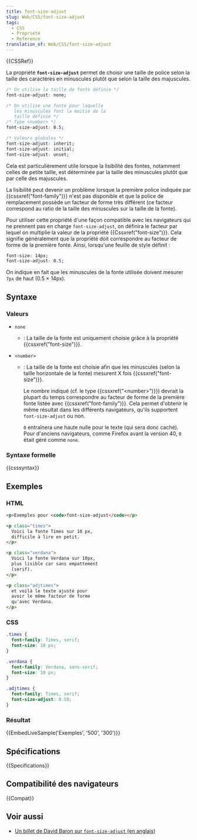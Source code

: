 ```yaml
---
title: font-size-adjust
slug: Web/CSS/font-size-adjust
tags:
  - CSS
  - Propriété
  - Reference
translation_of: Web/CSS/font-size-adjust
---
```


{{CSSRef}}

La propriété **`font-size-adjust`** permet de choisir une taille de police selon la taille des caractères en minuscules plutôt que selon la taille des majuscules.

```css
/* On utilise la taille de fonte définie */
font-size-adjust: none;

/* On utilise une fonte pour laquelle
   les minuscules font la moitié de la
   taille définie */
/* Type <number> */
font-size-adjust: 0.5;

/* Valeurs globales */
font-size-adjust: inherit;
font-size-adjust: initial;
font-size-adjust: unset;
```

Cela est particulièrement utile lorsque la lisibilité des fontes, notamment celles de petite taille, est déterminée par la taille des minuscules plutôt que par celle des majuscules.

La lisibilité peut devenir un problème lorsque la première police indiquée par {{cssxref("font-family")}} n'est pas disponible et que la police de remplacement possède un facteur de forme très différent (ce facteur correspond au ratio de la taille des minuscules sur la taille de la fonte).

Pour utiliser cette propriété d'une façon compatible avec les navigateurs qui ne prennent pas en charge `font-size-adjust`, on définira le facteur par lequel on multiplie la valeur de la propriété {{Cssxref("font-size")}}. Cela signifie généralement que la propriété doit correspondre au facteur de forme de la première fonte. Ainsi, lorsqu'une feuille de style définit :

```css
font-size: 14px;
font-size-adjust: 0.5;
```

On indique en fait que les minuscules de la fonte utilisée doivent mesurer `7px` de haut (0.5 × 14px).

## Syntaxe

### Valeurs

- `none`
  - : La taille de la fonte est uniquement choisie grâce à la propriété {{cssxref("font-size")}}.
- `<number>`

  - : La taille de la fonte est choisie afin que les minuscules (selon la taille horizontale de la fonte) mesurent X fois {{cssxref("font-size")}}.

    Le nombre indiqué (cf. le type {{cssxref("&lt;number&gt;")}}) devrait la plupart du temps correspondre au facteur de forme de la première fonte listée avec {{cssxref("font-family")}}. Cela permet d'obtenir le même résultat dans les différents navigateurs, qu'ils supportent `font-size-adjust` ou non.

    `0` entraînera une haute nulle pour le texte (qui sera donc caché). Pour d'anciens navigateurs, comme Firefox avant la version 40, `0` était géré comme `none`.

### Syntaxe formelle

{{csssyntax}}

## Exemples

### HTML

```html
<p>Exemples pour <code>font-size-adjust</code></p>

<p class="times">
  Voici la fonte Times sur 10 px,
  difficile à lire en petit.
</p>

<p class="verdana">
  Voici la fonte Verdana sur 10px,
  plus lisible car sans empattement
  (serif).
</p>

<p class="adjtimes">
  et voilà le texte ajusté pour
  avoir le même facteur de forme
  qu'avec Verdana.
</p>
```

### CSS

```css
.times {
  font-family: Times, serif;
  font-size: 10 px;
}

.verdana {
  font-family: Verdana, sans-serif;
  font-size: 10 px;
}

.adjtimes {
  font-family: Times, serif;
  font-size-adjust: 0.58;
}
```

### Résultat

{{EmbedLiveSample('Exemples', '500', '300')}}

## Spécifications

{{Specifications}}

## Compatibilité des navigateurs

{{Compat}}

## Voir aussi

- [Un billet de David Baron sur `font-size-adjust` (en anglais)](https://bugzilla.mozilla.org/show_bug.cgi?id=1144885)
